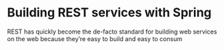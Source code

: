 # Building REST services with Spring
REST has quickly become the de-facto standard for building web services on the web because they’re easy to build and easy to consum
